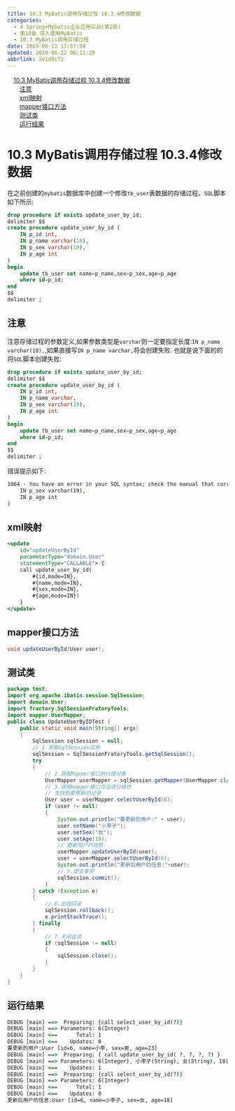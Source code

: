 ```yaml
---
title: 10.3 MyBatis调用存储过程 10.3.4修改数据
categories: 
  - 4 Spring+Mybatis企业应用实战(第2版)
  - 第10章 深入使用MyBatis
  - 10.3 MyBatis调用存储过程
date: 2019-06-11 17:57:54
updated: 2020-06-22 08:11:29
abbrlink: 2e1d9c72
---
```

<div id='my_toc'><a href="/JavaReadingNotes/2e1d9c72/#10-3-MyBatis调用存储过程-10-3-4修改数据" class="header_1">10.3 MyBatis调用存储过程 10.3.4修改数据</a>&nbsp;<br><a href="/JavaReadingNotes/2e1d9c72/#注意" class="header_2">注意</a>&nbsp;<br><a href="/JavaReadingNotes/2e1d9c72/#xml映射" class="header_2">xml映射</a>&nbsp;<br><a href="/JavaReadingNotes/2e1d9c72/#mapper接口方法" class="header_2">mapper接口方法</a>&nbsp;<br><a href="/JavaReadingNotes/2e1d9c72/#测试类" class="header_2">测试类</a>&nbsp;<br><a href="/JavaReadingNotes/2e1d9c72/#运行结果" class="header_2">运行结果</a>&nbsp;<br></div>
<style>.header_1{margin-left: 1em;}.header_2{margin-left: 2em;}.header_3{margin-left: 3em;}.header_4{margin-left: 4em;}.header_5{margin-left: 5em;}.header_6{margin-left: 6em;}</style>
<!--more-->
<script>if (navigator.platform.search('arm')==-1){document.getElementById('my_toc').style.display = 'none';}var e,p = document.getElementsByTagName('p');while (p.length>0) {e = p[0];e.parentElement.removeChild(e);}</script>

<!--end-->
# 10.3 MyBatis调用存储过程 10.3.4修改数据
在之前创建的`mybatis`数据库中创建一个修改`tb_user`表数据的存储过程。`SQL`脚本如下所示:
```sql
drop procedure if exists update_user_by_id;
delimiter $$
create procedure update_user_by_id (
    IN p_id int,
    IN p_name varchar(18),
    IN p_sex varchar(19),
    IN p_age int
)
begin
    update tb_user set name=p_name,sex=p_sex,age=p_age
    where id=p_id;
end
$$
delimiter ;
```
## 注意
注意存储过程的参数定义,如果参数类型是`varchar`则一定要指定长度:`IN p_name varchar(18),`,如果直接写`IN p_name varchar,`将会创建失败.
也就是说下面的的将`SQL`脚本创建失败:
```sql
drop procedure if exists update_user_by_id;
delimiter $$
create procedure update_user_by_id (
    IN p_id int,
    IN p_name varchar,
    IN p_sex varchar(19),
    IN p_age int
)
begin
    update tb_user set name=p_name,sex=p_sex,age=p_age
    where id=p_id;
end
$$
delimiter ;
```
错误提示如下:
```cmd
1064 - You have an error in your SQL syntax; check the manual that corresponds to your MySQL server version for the right syntax to use near '
    IN p_sex varchar(19),
    IN p_age int
)
```
## xml映射
```xml
<update
    id="updateUserById"
    parameterType="domain.User"
    statementType="CALLABLE"> { 
    call update_user_by_id(
        #{id,mode=IN},
        #{name,mode=IN},
        #{sex,mode=IN},
        #{age,mode=IN})
    }
</update>
```
## mapper接口方法
```java
void updateUserById(User user);
```
## 测试类
```java
package test;
import org.apache.ibatis.session.SqlSession;
import domain.User;
import fractory.SqlSessionFratoryTools;
import mapper.UserMapper;
public class UpdateUserByIDTest {
    public static void main(String[] args)
    {
        SqlSession sqlSession = null;
        // 1.获取SqlSession实例
        sqlSession = SqlSessionFratoryTools.getSqlSession();
        try
        {
            // 2.获取Mapper接口的代理对象
            UserMapper userMapper = sqlSession.getMapper(UserMapper.class);
            // 3.调用mapper接口方法进行操作
            // 先找到要更新的记录
            User user = userMapper.selectUserById(6);
            if (user != null)
            {
                System.out.println("要更新的用户:" + user);
                user.setName("小李子");
                user.setSex("女");
                user.setAge(18);
                // 更新用户的信息
                userMapper.updateUserById(user);
                user = userMapper.selectUserById(6);
                System.out.println("更新后用户的信息:"+user);
                // 5.提交事务
                sqlSession.commit();
            }
        } catch (Exception e)
        {
            // 6.出错回滚
            sqlSession.rollback();
            e.printStackTrace();
        } finally
        {
            // 7.关闭会话
            if (sqlSession != null)
            {
                sqlSession.close();
            }
        }
    }
}
```
## 运行结果
```cmd
DEBUG [main] ==>  Preparing: {call select_user_by_id(?)} 
DEBUG [main] ==> Parameters: 6(Integer)
DEBUG [main] <==      Total: 1
DEBUG [main] <==    Updates: 0
要更新的用户:User [id=6, name=小李, sex=男, age=23]
DEBUG [main] ==>  Preparing: { call update_user_by_id( ?, ?, ?, ?) } 
DEBUG [main] ==> Parameters: 6(Integer), 小李子(String), 女(String), 18(Integer)
DEBUG [main] <==    Updates: 1
DEBUG [main] ==>  Preparing: {call select_user_by_id(?)} 
DEBUG [main] ==> Parameters: 6(Integer)
DEBUG [main] <==      Total: 1
DEBUG [main] <==    Updates: 0
更新后用户的信息:User [id=6, name=小李子, sex=女, age=18]
```
